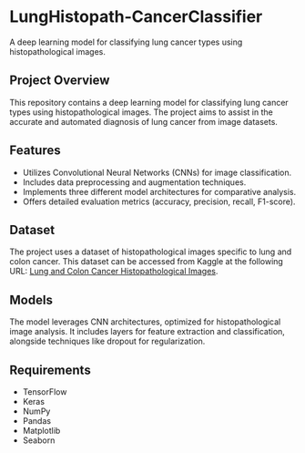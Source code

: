 # LungHistopath-CancerClassifier
A deep learning model for classifying lung cancer types using histopathological images.

## Project Overview
This repository contains a deep learning model for classifying lung cancer types using histopathological images. The project aims to assist in the accurate and automated diagnosis of lung cancer from image datasets.

## Features
- Utilizes Convolutional Neural Networks (CNNs) for image classification.
- Includes data preprocessing and augmentation techniques.
- Implements three different model architectures for comparative analysis.
- Offers detailed evaluation metrics (accuracy, precision, recall, F1-score).

## Dataset
The project uses a dataset of histopathological images specific to lung and colon cancer. This dataset can be accessed from Kaggle at the following URL: [Lung and Colon Cancer Histopathological Images](https://www.kaggle.com/datasets/andrewmvd/lung-and-colon-cancer-histopathological-images).

## Models
The model leverages CNN architectures, optimized for histopathological image analysis. It includes layers for feature extraction and classification, alongside techniques like dropout for regularization.

## Requirements
- TensorFlow
- Keras
- NumPy
- Pandas
- Matplotlib
- Seaborn

